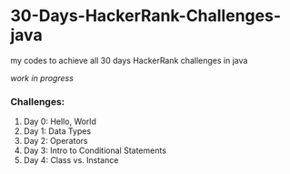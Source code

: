 # 30-Days-HackerRank-Challenges-java
my codes to achieve all 30 days HackerRank challenges in java

*work in progress*

<h3>Challenges:</h3>
<ol>
  <li> Day 0: Hello, World</li>
  <li> Day 1: Data Types</li>
  <li> Day 2: Operators</li>
  <li> Day 3: Intro to Conditional Statements </li>
  <li> Day 4: Class vs. Instance</li>
